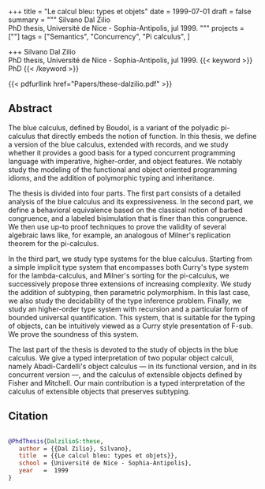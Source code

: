 +++
title = "Le calcul bleu: types et objets"
date = 1999-07-01
draft = false
summary = """
Silvano Dal Zilio <br />
PhD thesis, Université de Nice - Sophia-Antipolis, jul 1999.
"""
projects = [""]
tags = ["Semantics", "Concurrency", "Pi calculus", ]

+++
Silvano Dal Zilio <br />
PhD thesis, Université de Nice - Sophia-Antipolis, jul 1999.
{{< keyword >}} PhD {{< /keyword >}}


{{< pdfurllink href="Papers/these-dalzilio.pdf" >}}

## Abstract
The blue calculus, defined by Boudol, is a variant of the polyadic pi-calculus that
        directly embeds the notion of function. In this thesis, we define a version of the blue
        calculus, extended with records, and we study whether it provides a good basis for a typed
        concurrent programming language with imperative, higher-order, and object features. We
        notably study the modeling of the functional and object oriented programming idioms, and the
        addition of polymorphic typing and inheritance.

The thesis is divided into four parts. The first part consists of a detailed analysis of
        the blue calculus and its expressiveness. In the second part, we define a behavioral
        equivalence based on the classical notion of barbed congruence, and a labeled bisimulation
        that is finer than this congruence. We then use up-to proof techniques to prove the validity
        of several algebraic laws like, for example, an analogous of Milner's replication theorem
        for the pi-calculus.

In the third part, we study type systems for the blue calculus. Starting from a simple
        implicit type system that encompasses both Curry's type system for the lambda-calculus, and
        Milner's sorting for the pi-calculus, we successively propose three extensions of increasing
        complexity. We study the addition of subtyping, then parametric polymorphism. In this last
        case, we also study the decidability of the type inference problem. Finally, we study an
        higher-order type system with recursion and a particular form of bounded universal
        quantification. This system, that is suitable for the typing of objects, can be intuitively
        viewed as a Curry style presentation of F-sub. We prove the soundness of this system.

The last part of the thesis is devoted to the study of objects in the blue calculus. We
        give a typed interpretation of two popular object calculi, namely Abadi-Cardelli's object
        calculus — in its functional version, and in its concurrent version —, and the
        calculus of extensible objects defined by Fisher and Mitchell. Our main contribution is a
        typed interpretation of the calculus of extensible objects that preserves subtyping.



## Citation

```bibtex

@PhdThesis{DalzilioS:these,
   author = {{Dal Zilio}, Silvano},
   title  = {{Le calcul bleu: types et objets}},
   school = {Université de Nice - Sophia-Antipolis},
   year   =  1999
}

````
